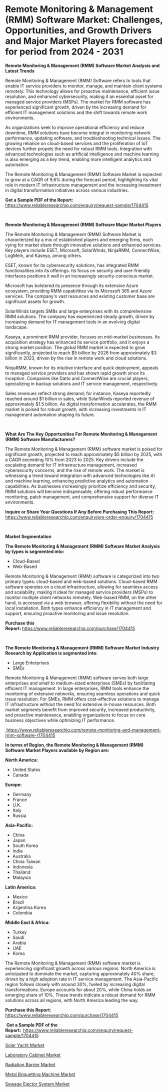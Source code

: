 <p><h1>Remote Monitoring & Management (RMM) Software Market: Challenges, Opportunities, and Growth Drivers and Major Market Players forecasted for period from 2024 - 2031</h1></p><p><strong>Remote Monitoring & Management (RMM) Software Market Analysis and Latest Trends</strong></p>
<p><p>Remote Monitoring & Management (RMM) Software refers to tools that enable IT service providers to monitor, manage, and maintain client systems remotely. This technology allows for proactive maintenance, efficient issue resolution, and enhanced cybersecurity, making it an essential asset for managed service providers (MSPs). The market for RMM software has experienced significant growth, driven by the increasing demand for efficient IT management solutions and the shift towards remote work environments.</p><p>As organizations seek to improve operational efficiency and reduce downtime, RMM solutions have become integral in monitoring network performance, updating software, and troubleshooting technical issues. The growing reliance on cloud-based services and the proliferation of IoT devices further propels the need for robust RMM tools. Integration with advanced technologies such as artificial intelligence and machine learning is also emerging as a key trend, enabling more intelligent analytics and automation.</p><p>The Remote Monitoring & Management (RMM) Software Market is expected to grow at a CAGR of 9.6% during the forecast period, highlighting its vital role in modern IT infrastructure management and the increasing investment in digital transformation initiatives across various industries.</p></p>
<p><strong>Get a Sample PDF of the Report:&nbsp;</strong> <a href="https://www.reliableresearchiq.com/enquiry/request-sample/1704415?utm_campaign=103&utm_medium=2&utm_source=Github&utm_content=ia&utm_term=21102024&utm_id=remote-monitoring-management-rmm-software">https://www.reliableresearchiq.com/enquiry/request-sample/1704415</a></p>
<p>&nbsp;</p>
<p><strong>Remote Monitoring & Management (RMM) Software Major Market Players</strong></p>
<p><p>The Remote Monitoring & Management (RMM) Software Market is characterized by a mix of established players and emerging firms, each vying for market share through innovative solutions and enhanced services. Key players include ESET, Microsoft, SolarWinds, NinjaRMM, ConnectWise, LogMeIn, and Kaseya, among others.</p><p>ESET, known for its cybersecurity solutions, has integrated RMM functionalities into its offerings. Its focus on security and user-friendly interfaces positions it well in an increasingly security-conscious market.</p><p>Microsoft has bolstered its presence through its extensive Azure ecosystem, providing RMM capabilities via its Microsoft 365 and Azure services. The company's vast resources and existing customer base are significant assets for growth.</p><p>SolarWinds targets SMBs and large enterprises with its comprehensive RMM solutions. The company has experienced steady growth, driven by increasing demand for IT management tools in an evolving digital landscape.</p><p>Kaseya, a prominent RMM provider, focuses on mid-market businesses. Its acquisition strategy has enhanced its service portfolio, and it enjoys a strong market position. The global RMM market is expected to grow significantly, projected to reach $5 billion by 2028 from approximately $3 billion in 2023, driven by the rise in remote work and cloud solutions.</p><p>NinjaRMM, known for its intuitive interface and quick deployment, appeals to managed service providers and has shown rapid growth since its inception. Companies like Datto and ConnectWise are crucial players, specializing in backup solutions and IT service management, respectively.</p><p>Sales revenues reflect strong demand; for instance, Kaseya reportedly reached around $1 billion in sales, while SolarWinds reported revenue of approximately $1.5 billion. As digital transformation accelerates, the RMM market is poised for robust growth, with increasing investments in IT management automation shaping its future.</p></p>
<p>&nbsp;</p>
<p><strong>What Are The Key Opportunities For Remote Monitoring & Management (RMM) Software Manufacturers?</strong></p>
<p><p>The Remote Monitoring & Management (RMM) software market is poised for significant growth, projected to reach approximately $5 billion by 2025, with a CAGR exceeding 10% from 2023 to 2025. Key drivers include the escalating demand for IT infrastructure management, increased cybersecurity concerns, and the rise of remote work. The market is witnessing a trend toward integration with advanced technologies like AI and machine learning, enhancing predictive analytics and automation capabilities. As businesses increasingly prioritize efficiency and security, RMM solutions will become indispensable, offering robust performance monitoring, patch management, and comprehensive support for diverse IT environments.</p></p>
<p><strong>Inquire or Share Your Questions If Any Before Purchasing This Report:</strong> <a href="https://www.reliableresearchiq.com/enquiry/pre-order-enquiry/1704415?utm_campaign=103&utm_medium=2&utm_source=Github&utm_content=ia&utm_term=21102024&utm_id=remote-monitoring-management-rmm-software">https://www.reliableresearchiq.com/enquiry/pre-order-enquiry/1704415</a></p>
<p>&nbsp;</p>
<p><strong>Market Segmentation</strong></p>
<p><strong>The Remote Monitoring & Management (RMM) Software Market Analysis by types is segmented into:</strong></p>
<p><ul><li>Cloud-Based</li><li>Web-Based</li></ul></p>
<p><p>Remote Monitoring & Management (RMM) software is categorized into two primary types: cloud-based and web-based solutions. Cloud-based RMM software operates on a cloud infrastructure, allowing for seamless access and scalability, making it ideal for managed service providers (MSPs) to monitor multiple client networks remotely. Web-based RMM, on the other hand, is accessed via a web browser, offering flexibility without the need for local installation. Both types enhance efficiency in IT management and support, ensuring proactive monitoring and issue resolution.</p></p>
<p><strong>Purchase this Report:&nbsp;</strong><a href="https://www.reliableresearchiq.com/purchase/1704415?utm_campaign=103&utm_medium=2&utm_source=Github&utm_content=ia&utm_term=21102024&utm_id=remote-monitoring-management-rmm-software">https://www.reliableresearchiq.com/purchase/1704415</a></p>
<p>&nbsp;</p>
<p><strong>The Remote Monitoring & Management (RMM) Software Market Industry Research by Application is segmented into:</strong></p>
<p><ul><li>Large Enterprises</li><li>SMEs</li></ul></p>
<p><p>Remote Monitoring & Management (RMM) software serves both large enterprises and small to medium-sized enterprises (SMEs) by facilitating efficient IT management. In large enterprises, RMM tools enhance the monitoring of extensive networks, ensuring seamless operations and quick issue resolution. For SMEs, RMM offers cost-effective solutions to manage IT infrastructure without the need for extensive in-house resources. Both market segments benefit from improved security, increased productivity, and proactive maintenance, enabling organizations to focus on core business objectives while optimizing IT performance.</p></p>
<p><a href="https://www.reliableresearchiq.com/remote-monitoring-and-management-rmm-software-r1704415?utm_campaign=103&utm_medium=2&utm_source=Github&utm_content=ia&utm_term=21102024&utm_id=remote-monitoring-management-rmm-software">&nbsp;https://www.reliableresearchiq.com/remote-monitoring-and-management-rmm-software-r1704415</a></p>
<p><strong>In terms of Region, the Remote Monitoring & Management (RMM) Software Market Players available by Region are:</strong></p>
<p>
    <p> <strong> North America: </strong>
        <ul>
            <li>United States</li>
            <li>Canada</li>
        </ul>
        </p> 
    <p> <strong> Europe: </strong>
        <ul>
            <li>Germany</li>
            <li>France</li>
            <li>U.K.</li>
            <li>Italy</li>
            <li>Russia</li>
        </ul>
        </p> 
    <p> <strong> Asia-Pacific: </strong>
        <ul>
            <li>China</li>
            <li>Japan</li>
            <li>South Korea</li>
            <li>India</li>
            <li>Australia</li>
            <li>China Taiwan</li>
            <li>Indonesia</li>
            <li>Thailand</li>
            <li>Malaysia</li>
        </ul>
        </p> 
    <p> <strong> Latin America: </strong>
        <ul>
            <li>Mexico</li>
            <li>Brazil</li>
            <li>Argentina Korea</li>
            <li>Colombia</li>
        </ul>
        </p> 
    <p> <strong> Middle East & Africa: </strong>
        <ul>
            <li>Turkey</li>
            <li>Saudi</li>
            <li>Arabia</li>
            <li>UAE</li>
            <li>Korea</li>
        </ul>
    </p>
    </p>
<p><p>The Remote Monitoring & Management (RMM) software market is experiencing significant growth across various regions. North America is anticipated to dominate the market, capturing approximately 40% share, driven by a high adoption rate in IT service management. The Asia-Pacific region follows closely with around 30%, fueled by increasing digital transformations. Europe accounts for about 20%, while China holds an emerging share of 10%. These trends indicate a robust demand for RMM solutions across all regions, with North America leading the way.</p></p>
<p><strong>Purchase this Report: </strong><a href="https://www.reliableresearchiq.com/purchase/1704415?utm_campaign=103&utm_medium=2&utm_source=Github&utm_content=ia&utm_term=21102024&utm_id=remote-monitoring-management-rmm-software">https://www.reliableresearchiq.com/purchase/1704415</a></p>
<p>&nbsp;<strong>Get a Sample PDF of the Report:&nbsp;&nbsp;</strong><a href="https://www.reliableresearchiq.com/enquiry/request-sample/1704415?utm_campaign=103&utm_medium=2&utm_source=Github&utm_content=ia&utm_term=21102024&utm_id=remote-monitoring-management-rmm-software">https://www.reliableresearchiq.com/enquiry/request-sample/1704415</a></p>
<p><strong></strong></p>
<p><p><a href="https://issuu.com/reportprime-2/docs/solar-yacht-market-size-2030.pptx_149ce4daf4ca82?utm_campaign=103&utm_medium=2&utm_source=Github&utm_content=ia&utm_term=21102024&utm_id=remote-monitoring-management-rmm-software">Solar Yacht Market</a></p><p><a href="https://github.com/radmanjxendrisczn/Market-Research-Report-List-1/blob/main/laboratory-cabinet-market.md?utm_campaign=103&utm_medium=2&utm_source=Github&utm_content=ia&utm_term=21102024&utm_id=remote-monitoring-management-rmm-software">Laboratory Cabinet Market</a></p><p><a href="https://www.linkedin.com/pulse/radiation-barrier-market-global-trends-forecast-2024-2031-zncmf?utm_campaign=103&utm_medium=2&utm_source=Github&utm_content=ia&utm_term=21102024&utm_id=remote-monitoring-management-rmm-software">Radiation Barrier Market</a></p><p><a href="https://www.linkedin.com/pulse/metal-briquetting-machine-market-shifts-strategic-analysis-m6c7f?utm_campaign=103&utm_medium=2&utm_source=Github&utm_content=ia&utm_term=21102024&utm_id=remote-monitoring-management-rmm-software">Metal Briquetting Machine Market</a></p><p><a href="https://issuu.com/reportprime-2/docs/sewage-ejector-system-market-size-2_97e646194e9ae9?utm_campaign=103&utm_medium=2&utm_source=Github&utm_content=ia&utm_term=21102024&utm_id=remote-monitoring-management-rmm-software">Sewage Ejector System Market</a></p></p>